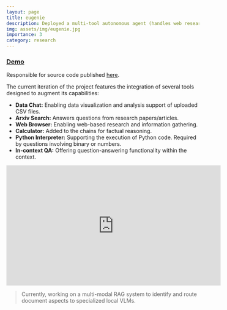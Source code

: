 ```yaml
---
layout: page
title: eugenie
description: Deployed a multi-tool autonomous agent (handles web research, data engineering, coding problems) 🧞
img: assets/img/eugenie.jpg
importance: 3
category: research
---
```



### [Demo](https://eugenio-a3n.streamlit.app/)

Responsible for source code published [here](https://github.com/e-lab/Forestry_Student/).

The current iteration of the project features the integration of several tools designed to augment its capabilities:
- **Data Chat:** Enabling data visualization and analysis support of uploaded CSV files. 
- **Arxiv Search:** Answers questions from research papers/articles.
- **Web Browser:** Enabling web-based research and information gathering.
- **Calculator:** Added to the chains for factual reasoning. 
- **Python Interpreter:** Supporting the execution of Python code. Required by questions involving binary or numbers. 
- **In-context QA:** Offering question-answering functionality within the context.

<div align="center">
<iframe width="560" height="315" src="https://www.youtube.com/embed/-d7hI4Q0vXw?si=QOXM3GEj6KGKP-DP&amp;controls=0" title="YouTube video player" frameborder="0" allow="accelerometer; autoplay; clipboard-write; encrypted-media; gyroscope; picture-in-picture; web-share" referrerpolicy="strict-origin-when-cross-origin" allowfullscreen></iframe>
</div>

> Currently, working on a multi-modal RAG system to identify and route document aspects to specialized local VLMs.